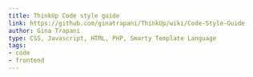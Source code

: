 ```yaml
---
title: ThinkUp Code style guide
link: https://github.com/ginatrapani/ThinkUp/wiki/Code-Style-Guide
author: Gina Trapani
type: CSS, Javascript, HTML, PHP, Smarty Template Language
tags: 
- code
- frontend
---
```

